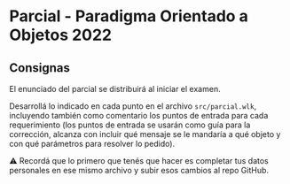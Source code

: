 # Parcial - Paradigma Orientado a Objetos 2022

## Consignas

El enunciado del parcial se distribuirá al iniciar el examen.

Desarrollá lo indicado en cada punto en el archivo `src/parcial.wlk`, incluyendo también como comentario los puntos de entrada para cada requerimiento (los puntos de entrada se usarán como guía para la corrección, alcanza con incluir qué mensaje se le mandaría a qué objeto y con qué parámetros para resolver lo pedido).

:warning: Recordá que lo primero que tenés que hacer es completar tus datos personales en ese mismo archivo y subir esos cambios al repo GitHub.

